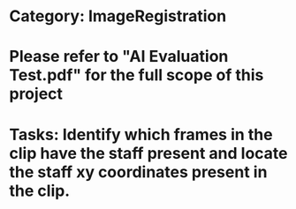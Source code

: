 # Category: ImageRegistration

# Please refer to "AI Evaluation Test.pdf" for the full scope of this project

# Tasks: Identify which frames in the clip have the staff present and locate the staff xy coordinates present in the clip.
